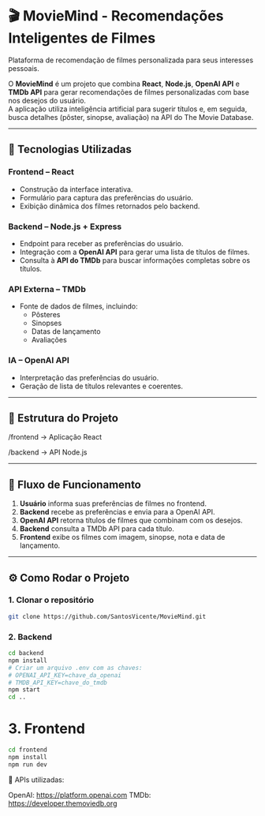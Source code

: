 # 🎬 MovieMind - Recomendações Inteligentes de Filmes
Plataforma de recomendação de filmes personalizada para seus interesses pessoais.

O **MovieMind** é um projeto que combina **React**, **Node.js**, **OpenAI API** e **TMDb API** para gerar recomendações de filmes personalizadas com base nos desejos do usuário.  
A aplicação utiliza inteligência artificial para sugerir títulos e, em seguida, busca detalhes (pôster, sinopse, avaliação) na API do The Movie Database.

---

## 🚀 Tecnologias Utilizadas

### **Frontend** – React
- Construção da interface interativa.
- Formulário para captura das preferências do usuário.
- Exibição dinâmica dos filmes retornados pelo backend.

### **Backend** – Node.js + Express
- Endpoint para receber as preferências do usuário.
- Integração com a **OpenAI API** para gerar uma lista de títulos de filmes.
- Consulta à **API do TMDb** para buscar informações completas sobre os títulos.

### **API Externa** – TMDb
- Fonte de dados de filmes, incluindo:
  - Pôsteres
  - Sinopses
  - Datas de lançamento
  - Avaliações

### **IA** – OpenAI API
- Interpretação das preferências do usuário.
- Geração de lista de títulos relevantes e coerentes.

---

## 📂 Estrutura do Projeto

/frontend → Aplicação React

/backend → API Node.js


---

## 🔄 Fluxo de Funcionamento

1. **Usuário** informa suas preferências de filmes no frontend.
2. **Backend** recebe as preferências e envia para a OpenAI API.
3. **OpenAI API** retorna títulos de filmes que combinam com os desejos.
4. **Backend** consulta a TMDb API para cada título.
5. **Frontend** exibe os filmes com imagem, sinopse, nota e data de lançamento.

---

## ⚙️ Como Rodar o Projeto

### 1. Clonar o repositório
```bash
git clone https://github.com/SantosVicente/MovieMind.git
```
### 2. Backend

```bash
cd backend
npm install
# Criar um arquivo .env com as chaves:
# OPENAI_API_KEY=chave_da_openai
# TMDB_API_KEY=chave_do_tmdb
npm start
cd ..
```

# 3. Frontend

```bash
cd frontend
npm install
npm run dev
```

🔑 APIs utilizadas:

OpenAI: https://platform.openai.com
TMDb: https://developer.themoviedb.org
